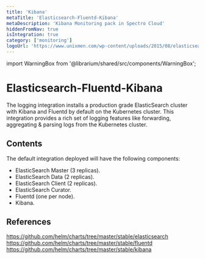 ```yaml
---
title: 'Kibana'
metaTitle: 'Elasticsearch-Fluentd-Kibana'
metaDescription: 'Kibana Monitoring pack in Spectro Cloud'
hiddenFromNav: true
isIntegration: true
category: ['monitoring']
logoUrl: 'https://www.unixmen.com/wp-content/uploads/2015/08/elasticsearch-kibana-logo.jpg'
---
```


import WarningBox from '@librarium/shared/src/components/WarningBox';

# Elasticsearch-Fluentd-Kibana

The logging integration installs a production grade ElasticSearch cluster with Kibana and Fluentd by default on the Kubernetes cluster. This integration provides a rich set of logging features like forwarding,  aggregating & parsing logs from the Kubernetes cluster.

## Contents

The default integration deployed will have the following components:
* ElasticSearch Master (3 replicas).
* ElasticSearch Data (2 replicas).
* ElasticSearch Client (2 replicas).
* ElasticSearch Curator.
* Fluentd (one per node).
* Kibana.

## References

https://github.com/helm/charts/tree/master/stable/elasticsearch
https://github.com/helm/charts/tree/master/stable/fluentd 
https://github.com/helm/charts/tree/master/stable/kibana

